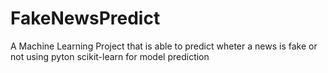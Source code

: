 # FakeNewsPredict
A Machine Learning Project that is able to predict wheter a news is fake or not using pyton scikit-learn for model prediction
